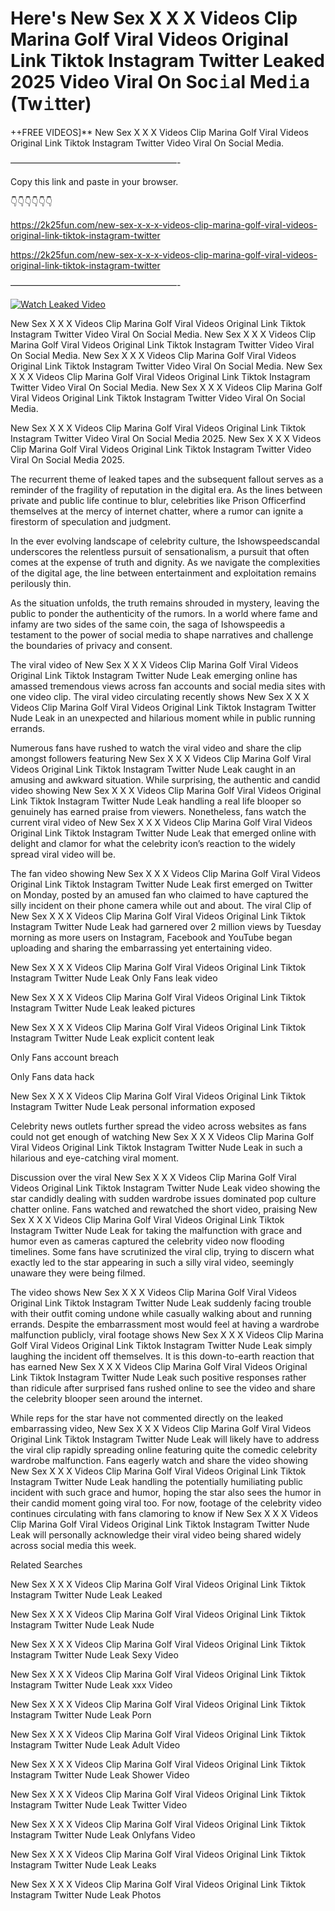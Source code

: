 # Here's New Sex X X X Videos Clip Marina Golf Viral Videos Original Link Tiktok Instagram Twitter Leaked 2025 Video Viral On Soc𝚒al Med𝚒a (Tw𝚒tter)

++FREE VIDEOS]** New Sex X X X Videos Clip Marina Golf Viral Videos Original Link Tiktok Instagram Twitter Video Viral On Social Media.

———————————————————-

Copy this link and paste in your browser.

👇👇👇👇👇👇

https://2k25fun.com/new-sex-x-x-x-videos-clip-marina-golf-viral-videos-original-link-tiktok-instagram-twitter

https://2k25fun.com/new-sex-x-x-x-videos-clip-marina-golf-viral-videos-original-link-tiktok-instagram-twitter

———————————————————-

[![Watch Leaked Video](https://miro.medium.com/v2/resize:fit:828/format:webp/1*cilzJN44JGOrTw9NJCrNHA.gif "Watch Leaked Video")](https://2k25fun.com/new-sex-x-x-x-videos-clip-marina-golf-viral-videos-original-link-tiktok-instagram-twitter)

New Sex X X X Videos Clip Marina Golf Viral Videos Original Link Tiktok Instagram Twitter Video Viral On Social Media. New Sex X X X Videos Clip Marina Golf Viral Videos Original Link Tiktok Instagram Twitter Video Viral On Social Media. New Sex X X X Videos Clip Marina Golf Viral Videos Original Link Tiktok Instagram Twitter Video Viral On Social Media. New Sex X X X Videos Clip Marina Golf Viral Videos Original Link Tiktok Instagram Twitter Video Viral On Social Media. New Sex X X X Videos Clip Marina Golf Viral Videos Original Link Tiktok Instagram Twitter Video Viral On Social Media.

New Sex X X X Videos Clip Marina Golf Viral Videos Original Link Tiktok Instagram Twitter Video Viral On Social Media 2025. New Sex X X X Videos Clip Marina Golf Viral Videos Original Link Tiktok Instagram Twitter Video Viral On Social Media 2025.

The recurrent theme of leaked tapes and the subsequent fallout serves as a reminder of the fragility of reputation in the digital era. As the lines between private and public life continue to blur, celebrities like Prison Officerfind themselves at the mercy of internet chatter, where a rumor can ignite a firestorm of speculation and judgment.

In the ever evolving landscape of celebrity culture, the Ishowspeedscandal underscores the relentless pursuit of sensationalism, a pursuit that often comes at the expense of truth and dignity. As we navigate the complexities of the digital age, the line between entertainment and exploitation remains perilously thin.

As the situation unfolds, the truth remains shrouded in mystery, leaving the public to ponder the authenticity of the rumors. In a world where fame and infamy are two sides of the same coin, the saga of Ishowspeedis a testament to the power of social media to shape narratives and challenge the boundaries of privacy and consent.

The viral video of New Sex X X X Videos Clip Marina Golf Viral Videos Original Link Tiktok Instagram Twitter Nude Leak emerging online has amassed tremendous views across fan accounts and social media sites with one video clip. The viral video circulating recently shows New Sex X X X Videos Clip Marina Golf Viral Videos Original Link Tiktok Instagram Twitter Nude Leak in an unexpected and hilarious moment while in public running errands.

Numerous fans have rushed to watch the viral video and share the clip amongst followers featuring New Sex X X X Videos Clip Marina Golf Viral Videos Original Link Tiktok Instagram Twitter Nude Leak caught in an amusing and awkward situation. While surprising, the authentic and candid video showing New Sex X X X Videos Clip Marina Golf Viral Videos Original Link Tiktok Instagram Twitter Nude Leak handling a real life blooper so genuinely has earned praise from viewers. Nonetheless, fans watch the current viral video of New Sex X X X Videos Clip Marina Golf Viral Videos Original Link Tiktok Instagram Twitter Nude Leak that emerged online with delight and clamor for what the celebrity icon’s reaction to the widely spread viral video will be.

The fan video showing New Sex X X X Videos Clip Marina Golf Viral Videos Original Link Tiktok Instagram Twitter Nude Leak first emerged on Twitter on Monday, posted by an amused fan who claimed to have captured the silly incident on their phone camera while out and about. The viral Clip of New Sex X X X Videos Clip Marina Golf Viral Videos Original Link Tiktok Instagram Twitter Nude Leak had garnered over 2 million views by Tuesday morning as more users on Instagram, Facebook and YouTube began uploading and sharing the embarrassing yet entertaining video.

New Sex X X X Videos Clip Marina Golf Viral Videos Original Link Tiktok Instagram Twitter Nude Leak Only Fans leak video

New Sex X X X Videos Clip Marina Golf Viral Videos Original Link Tiktok Instagram Twitter Nude Leak leaked pictures

New Sex X X X Videos Clip Marina Golf Viral Videos Original Link Tiktok Instagram Twitter Nude Leak explicit content leak

Only Fans account breach

Only Fans data hack

New Sex X X X Videos Clip Marina Golf Viral Videos Original Link Tiktok Instagram Twitter Nude Leak personal information exposed

Celebrity news outlets further spread the video across websites as fans could not get enough of watching New Sex X X X Videos Clip Marina Golf Viral Videos Original Link Tiktok Instagram Twitter Nude Leak in such a hilarious and eye-catching viral moment.

Discussion over the viral New Sex X X X Videos Clip Marina Golf Viral Videos Original Link Tiktok Instagram Twitter Nude Leak video showing the star candidly dealing with sudden wardrobe issues dominated pop culture chatter online. Fans watched and rewatched the short video, praising New Sex X X X Videos Clip Marina Golf Viral Videos Original Link Tiktok Instagram Twitter Nude Leak for taking the malfunction with grace and humor even as cameras captured the celebrity video now flooding timelines. Some fans have scrutinized the viral clip, trying to discern what exactly led to the star appearing in such a silly viral video, seemingly unaware they were being filmed.

The video shows New Sex X X X Videos Clip Marina Golf Viral Videos Original Link Tiktok Instagram Twitter Nude Leak suddenly facing trouble with their outfit coming undone while casually walking about and running errands. Despite the embarrassment most would feel at having a wardrobe malfunction publicly, viral footage shows New Sex X X X Videos Clip Marina Golf Viral Videos Original Link Tiktok Instagram Twitter Nude Leak simply laughing the incident off themselves. It is this down-to-earth reaction that has earned New Sex X X X Videos Clip Marina Golf Viral Videos Original Link Tiktok Instagram Twitter Nude Leak such positive responses rather than ridicule after surprised fans rushed online to see the video and share the celebrity blooper seen around the internet.

While reps for the star have not commented directly on the leaked embarrassing video, New Sex X X X Videos Clip Marina Golf Viral Videos Original Link Tiktok Instagram Twitter Nude Leak will likely have to address the viral clip rapidly spreading online featuring quite the comedic celebrity wardrobe malfunction. Fans eagerly watch and share the video showing New Sex X X X Videos Clip Marina Golf Viral Videos Original Link Tiktok Instagram Twitter Nude Leak handling the potentially humiliating public incident with such grace and humor, hoping the star also sees the humor in their candid moment going viral too. For now, footage of the celebrity video continues circulating with fans clamoring to know if New Sex X X X Videos Clip Marina Golf Viral Videos Original Link Tiktok Instagram Twitter Nude Leak will personally acknowledge their viral video being shared widely across social media this week.

Related Searches

New Sex X X X Videos Clip Marina Golf Viral Videos Original Link Tiktok Instagram Twitter Nude Leak Leaked

New Sex X X X Videos Clip Marina Golf Viral Videos Original Link Tiktok Instagram Twitter Nude Leak Nude

New Sex X X X Videos Clip Marina Golf Viral Videos Original Link Tiktok Instagram Twitter Nude Leak Sexy Video

New Sex X X X Videos Clip Marina Golf Viral Videos Original Link Tiktok Instagram Twitter Nude Leak xxx Video

New Sex X X X Videos Clip Marina Golf Viral Videos Original Link Tiktok Instagram Twitter Nude Leak Porn

New Sex X X X Videos Clip Marina Golf Viral Videos Original Link Tiktok Instagram Twitter Nude Leak Adult Video

New Sex X X X Videos Clip Marina Golf Viral Videos Original Link Tiktok Instagram Twitter Nude Leak Shower Video

New Sex X X X Videos Clip Marina Golf Viral Videos Original Link Tiktok Instagram Twitter Nude Leak Twitter Video

New Sex X X X Videos Clip Marina Golf Viral Videos Original Link Tiktok Instagram Twitter Nude Leak Onlyfans Video

New Sex X X X Videos Clip Marina Golf Viral Videos Original Link Tiktok Instagram Twitter Nude Leak Leaks

New Sex X X X Videos Clip Marina Golf Viral Videos Original Link Tiktok Instagram Twitter Nude Leak Photos